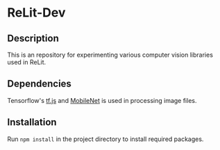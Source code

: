 # ReLit-Dev

## Description 
This is an repository for experimenting various computer vision libraries used in ReLit. 

## Dependencies
Tensorflow's [tf.js](https://www.tensorflow.org/js) and [MobileNet](https://github.com/tensorflow/tfjs-models/tree/master/mobilenet) is
used in processing image files. 

## Installation
Run `npm install` in the project directory to install required packages. 
